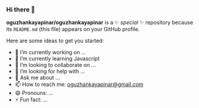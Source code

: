 ### Hi there 👋

**oguzhankayapinar/oguzhankayapinar** is a ✨ _special_ ✨ repository because its `README.md` (this file) appears on your GitHub profile.

Here are some ideas to get you started:

- 🔭 I’m currently working on ...
- 🌱 I’m currently learning Javascript
- 👯 I’m looking to collaborate on ...
- 🤔 I’m looking for help with ...
- 💬 Ask me about ...
- 📫 How to reach me: oguzhankayapinar@gmail.com
- 😄 Pronouns: ...
- ⚡ Fun fact: ...

